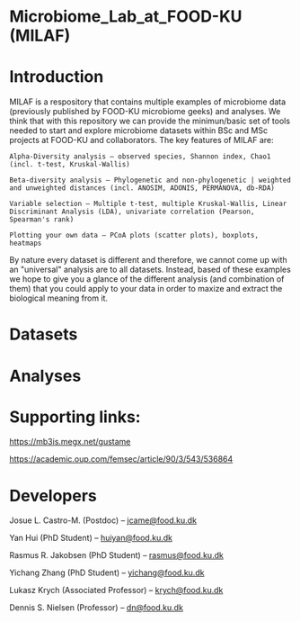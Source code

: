 # Microbiome_Lab_at_FOOD-KU (MILAF)

# Introduction

MILAF is a respository that contains multiple examples of microbiome data (previously published by FOOD-KU microbiome geeks) and analyses. 
We think  that with this repository we can provide the minimun/basic set of tools needed to start and explore microbiome datasets within BSc and MSc projects at FOOD-KU and collaborators. The key features of MILAF are:

    Alpha-Diversity analysis – observed species, Shannon index, Chao1 (incl. t-test, Kruskal-Wallis)
    
    Beta-diversity analysis – Phylogenetic and non-phylogenetic | weighted and unweighted distances (incl. ANOSIM, ADONIS, PERMANOVA, db-RDA)
    
    Variable selection – Multiple t-test, multiple Kruskal-Wallis, Linear Discriminant Analysis (LDA), univariate correlation (Pearson, Spearman's rank)
    
    Plotting your own data – PCoA plots (scatter plots), boxplots, heatmaps
    

By nature every dataset is different and therefore, we cannot come up with an "universal" analysis are to all datasets. Instead, based of these examples we hope to give you a glance of the different analysis (and combination of them) that you could apply to your data in order to maxize and extract the biological meaning from it.


# Datasets




# Analyses




# Supporting links:
https://mb3is.megx.net/gustame

https://academic.oup.com/femsec/article/90/3/543/536864








# Developers

   Josue L. Castro-M. (Postdoc)         – jcame@food.ku.dk 
   
   Yan Hui (PhD Student)                   – huiyan@food.ku.dk
   
   Rasmus R. Jakobsen (PhD Student)        – rasmus@food.ku.dk
   
   Yichang Zhang (PhD Student)             – yichang@food.ku.dk
   
   Lukasz Krych (Associated Professor)     – krych@food.ku.dk 
   
   Dennis S. Nielsen (Professor)           – dn@food.ku.dk
    









